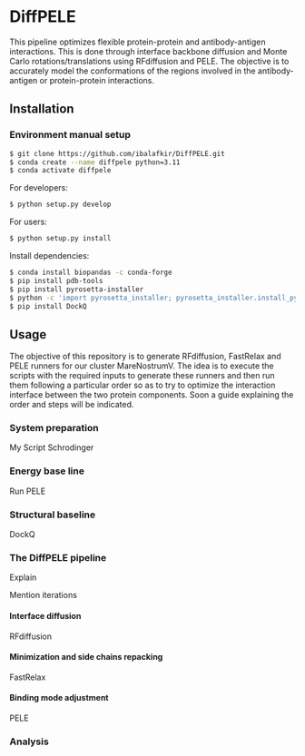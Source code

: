 # DiffPELE
This pipeline optimizes flexible protein-protein and antibody-antigen interactions. This is done through interface backbone diffusion and Monte Carlo rotations/translations using RFdiffusion and PELE. The objective is to accurately model the conformations of the regions involved in the antibody-antigen or protein-protein interactions.

## Installation
### Environment manual setup
```bash
$ git clone https://github.com/ibalafkir/DiffPELE.git
$ conda create --name diffpele python=3.11
$ conda activate diffpele
```
For developers:
```bash
$ python setup.py develop
```
For users:
```bash
$ python setup.py install
```
Install dependencies:
```bash
$ conda install biopandas -c conda-forge
$ pip install pdb-tools
$ pip install pyrosetta-installer
$ python -c 'import pyrosetta_installer; pyrosetta_installer.install_pyrosetta()'
$ pip install DockQ
```

## Usage
The objective of this repository is to generate RFdiffusion, FastRelax and PELE runners for our cluster MareNostrumV. The idea is to execute the scripts with the required inputs to generate these runners and then run them following a particular order so as to try to optimize the interaction interface between the two protein components. Soon a guide explaining the order and steps will be indicated.

### System preparation

My Script
Schrodinger

### Energy base line
Run PELE

### Structural baseline
DockQ

### The DiffPELE pipeline
Explain

Mention iterations

#### Interface diffusion
RFdiffusion

#### Minimization and side chains repacking
FastRelax

#### Binding mode adjustment
PELE

### Analysis